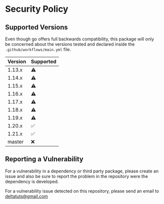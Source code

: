 # Security Policy

## Supported Versions

Even though go offers full backwards compatibility, this package will only be concerned about the versions tested and
declared inside the `.github/workflows/main.yml` file.

| Version | Supported          |
| ------- | ------------------ |
| 1.13.x  | :warning:          |
| 1.14.x  | :warning:          |
| 1.15.x  | :warning:          |
| 1.16.x  | :warning:          |
| 1.17.x  | :warning:          |
| 1.18.x  | :warning:          |
| 1.19.x  | :warning:          |
| 1.20.x  | :white_check_mark: |
| 1.21.x  | :white_check_mark: |
| master  | :x:                |

## Reporting a Vulnerability

For a vulnerability in a dependency or third party package, please create an issue and also be sure to report the problem in the repository
were the dependency is developed.

For a vulnerability issue detected on this repository, please send an email to [deltatuts@gmail.com](mailto:deltatuts@gmail.com)
